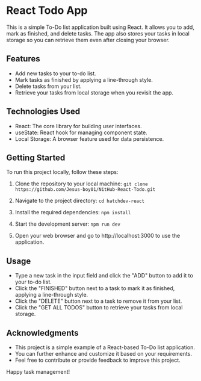 # React Todo App

This is a simple To-Do list application built using React. It allows you to add, mark as finished, and delete tasks. The app also stores your tasks in local storage so you can retrieve them even after closing your browser.

## Features
* Add new tasks to your to-do list.
* Mark tasks as finished by applying a line-through style.
* Delete tasks from your list.
* Retrieve your tasks from local storage when you revisit the app.

## Technologies Used
* React: The core library for building user interfaces.
* useState: React hook for managing component state.
* Local Storage: A browser feature used for data persistence.

## Getting Started
To run this project locally, follow these steps:

1. Clone the repository to your local machine:
`git clone https://github.com/Jesus-boy01/NitHub-React-Todo.git`

1. Navigate to the project directory:
`cd hatchdev-react`

1. Install the required dependencies:
`npm install`

1. Start the development server:
`npm run dev`

1. Open your web browser and go to http://localhost:3000 to use the application.

## Usage
* Type a new task in the input field and click the "ADD" button to add it to your to-do list.
* Click the "FINISHED" button next to a task to mark it as finished, applying a line-through style.
* Click the "DELETE" button next to a task to remove it from your list.
* Click the "GET ALL TODOS" button to retrieve your tasks from local storage.

## Acknowledgments
* This project is a simple example of a React-based To-Do list application.
* You can further enhance and customize it based on your requirements.
* Feel free to contribute or provide feedback to improve this project.

Happy task management!

<!-- # React + Vite

This template provides a minimal setup to get React working in Vite with HMR and some ESLint rules.

Currently, two official plugins are available:

- [@vitejs/plugin-react](https://github.com/vitejs/vite-plugin-react/blob/main/packages/plugin-react/README.md) uses [Babel](https://babeljs.io/) for Fast Refresh
- [@vitejs/plugin-react-swc](https://github.com/vitejs/vite-plugin-react-swc) uses [SWC](https://swc.rs/) for Fast Refresh -->